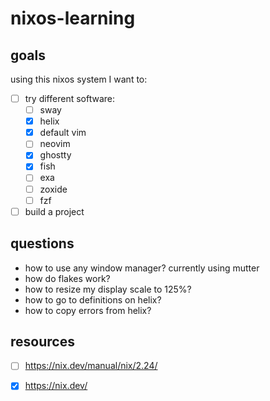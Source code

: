 # nixos-learning

## goals

using this nixos system I want to:

- [ ] try different software:
	- [ ] sway
	- [x] helix
	- [x] default vim
	- [ ] neovim
	- [x] ghostty
	- [x] fish
	- [ ] exa
	- [ ] zoxide
	- [ ] fzf
- [ ] build a project

## questions

- how to use any window manager? currently using mutter
- how do flakes work?
- how to resize my display scale to 125%?
- how to go to definitions on helix?
- how to copy errors from helix?

## resources

- [ ] https://nix.dev/manual/nix/2.24/
- [X] https://nix.dev/

